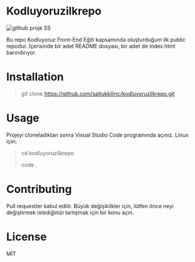 # Kodluyoruzilkrepo
![github proje SS](https://imgyukle.com/i/nT5Fpv)

Bu repo Kodluyoruz Front-End Eğiti kapsamında oluşturduğum ilk public repodur. İçerisinde bir adet README dosyası, bir adet de index.html barındırıyor.
# Installation
> git clone https://github.com/saltukkilinc/kodluyoruzilkrepo.git
# Usage
Projeyi cloneladıktan sonra Visual Studio Code programında açınız.
Linux için:

> cd kodluyoruzilkrepo
>
>code . 

# Contributing
Pull requestler kabul edilir. Büyük değişiklikler için, lütfen önce neyi değiştirmek istediğinizi tartışmak için bir konu açın.
# License
MİT
